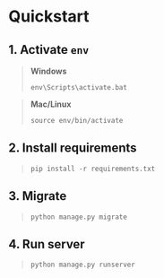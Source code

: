 # Quickstart


## 1. Activate `env` 
> **Windows**
> 
> `env\Scripts\activate.bat`

> **Mac/Linux**
> 
> `source env/bin/activate`


## 2. Install requirements
> `pip install -r requirements.txt`


## 3. Migrate
> `python manage.py migrate`


## 4. Run server
> `python manage.py runserver`